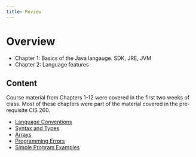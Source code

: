 ```yaml
---
title: Review
---
```

# Overview

* Chapter 1: Basics of the Java langauge.  SDK, JRE, JVM
* Chapter 2: Language features

## Content

Course material from Chapters 1-12 were covered in the first two weeks of class. Most of these chapters were part of the material covered in the pre-requisite CIS 260.  

* [Language Conventions](/review/LanguageConventions)
* [Syntax and Types](/review/SyntaxAndTypes)
* [Arrays](/review/Arrays)
* [Programming Errors](/review/ProgrammingErrors)
* [Simple Program Examples](/review/SimplePrograms)